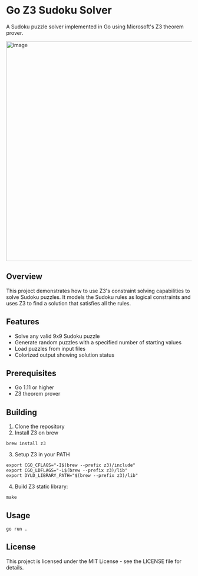 # Go Z3 Sudoku Solver

A Sudoku puzzle solver implemented in Go using Microsoft's Z3 theorem prover.

<img width="597" alt="image" src="https://github.com/user-attachments/assets/49bd2eba-8a71-4cdf-a506-9360cc20d0c6" />


## Overview

This project demonstrates how to use Z3's constraint solving capabilities to solve Sudoku puzzles. It models the Sudoku rules as logical constraints and uses Z3 to find a solution that satisfies all the rules.

## Features

- Solve any valid 9x9 Sudoku puzzle
- Generate random puzzles with a specified number of starting values
- Load puzzles from input files
- Colorized output showing solution status

## Prerequisites

- Go 1.11 or higher
- Z3 theorem prover

## Building

1. Clone the repository
2. Install Z3 on brew
```
brew install z3
```
3. Setup Z3 in your PATH
```
export CGO_CFLAGS="-I$(brew --prefix z3)/include"
export CGO_LDFLAGS="-L$(brew --prefix z3)/lib"
export DYLD_LIBRARY_PATH="$(brew --prefix z3)/lib"
```
4. Build Z3 static library:
```
make
```

## Usage

```
go run .
```

## License

This project is licensed under the MIT License - see the LICENSE file for details.
